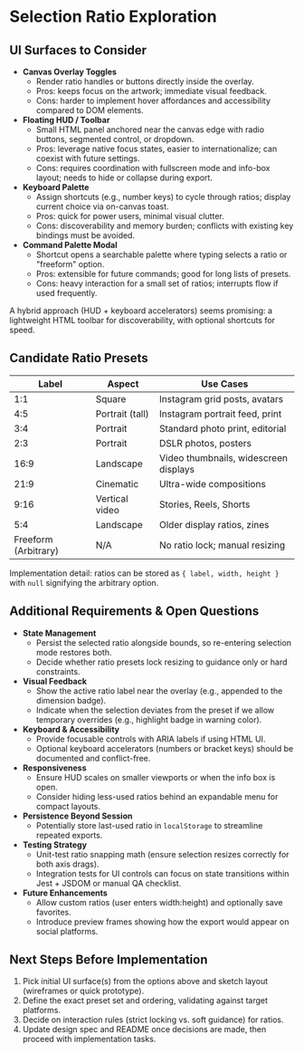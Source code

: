 # Selection Ratio Exploration

## UI Surfaces to Consider

- **Canvas Overlay Toggles**
  - Render ratio handles or buttons directly inside the overlay.
  - Pros: keeps focus on the artwork; immediate visual feedback.
  - Cons: harder to implement hover affordances and accessibility compared to DOM elements.
- **Floating HUD / Toolbar**
  - Small HTML panel anchored near the canvas edge with radio buttons, segmented control, or dropdown.
  - Pros: leverage native focus states, easier to internationalize; can coexist with future settings.
  - Cons: requires coordination with fullscreen mode and info-box layout; needs to hide or collapse during export.
- **Keyboard Palette**
  - Assign shortcuts (e.g., number keys) to cycle through ratios; display current choice via on-canvas toast.
  - Pros: quick for power users, minimal visual clutter.
  - Cons: discoverability and memory burden; conflicts with existing key bindings must be avoided.
- **Command Palette Modal**
  - Shortcut opens a searchable palette where typing selects a ratio or "freeform" option.
  - Pros: extensible for future commands; good for long lists of presets.
  - Cons: heavy interaction for a small set of ratios; interrupts flow if used frequently.

A hybrid approach (HUD + keyboard accelerators) seems promising: a lightweight HTML toolbar for discoverability, with optional shortcuts for speed.

## Candidate Ratio Presets

| Label | Aspect | Use Cases |
| ----- | ------ | --------- |
| 1:1 | Square | Instagram grid posts, avatars |
| 4:5 | Portrait (tall) | Instagram portrait feed, print |
| 3:4 | Portrait | Standard photo print, editorial |
| 2:3 | Portrait | DSLR photos, posters |
| 16:9 | Landscape | Video thumbnails, widescreen displays |
| 21:9 | Cinematic | Ultra-wide compositions |
| 9:16 | Vertical video | Stories, Reels, Shorts |
| 5:4 | Landscape | Older display ratios, zines |
| Freeform (Arbitrary) | N/A | No ratio lock; manual resizing |

Implementation detail: ratios can be stored as `{ label, width, height }` with `null` signifying the arbitrary option.

## Additional Requirements & Open Questions

- **State Management**
  - Persist the selected ratio alongside bounds, so re-entering selection mode restores both.
  - Decide whether ratio presets lock resizing to guidance only or hard constraints.
- **Visual Feedback**
  - Show the active ratio label near the overlay (e.g., appended to the dimension badge).
  - Indicate when the selection deviates from the preset if we allow temporary overrides (e.g., highlight badge in warning color).
- **Keyboard & Accessibility**
  - Provide focusable controls with ARIA labels if using HTML UI.
  - Optional keyboard accelerators (numbers or bracket keys) should be documented and conflict-free.
- **Responsiveness**
  - Ensure HUD scales on smaller viewports or when the info box is open.
  - Consider hiding less-used ratios behind an expandable menu for compact layouts.
- **Persistence Beyond Session**
  - Potentially store last-used ratio in `localStorage` to streamline repeated exports.
- **Testing Strategy**
  - Unit-test ratio snapping math (ensure selection resizes correctly for both axis drags).
  - Integration tests for UI controls can focus on state transitions within Jest + JSDOM or manual QA checklist.
- **Future Enhancements**
  - Allow custom ratios (user enters width:height) and optionally save favorites.
  - Introduce preview frames showing how the export would appear on social platforms.

## Next Steps Before Implementation

1. Pick initial UI surface(s) from the options above and sketch layout (wireframes or quick prototype).
2. Define the exact preset set and ordering, validating against target platforms.
3. Decide on interaction rules (strict locking vs. soft guidance) for ratios.
4. Update design spec and README once decisions are made, then proceed with implementation tasks.
